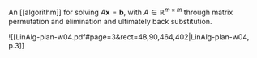
An [[algorithm]] for solving $A\mathbf{x}=\mathbf{b}$, with $A\in \mathbb{R}^{m \times m}$ through matrix permutation and elimination and ultimately back substitution.

![[LinAlg-plan-w04.pdf#page=3&rect=48,90,464,402|LinAlg-plan-w04, p.3]]
